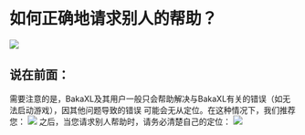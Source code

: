 # 如何正确地请求别人的帮助？
![](https://tcs.teambition.net/storage/31285e4ec3a70c893aed0a26ac71355e94ea?Signature=eyJhbGciOiJIUzI1NiIsInR5cCI6IkpXVCJ9.eyJBcHBJRCI6IjU5Mzc3MGZmODM5NjMyMDAyZTAzNThmMSIsIl9hcHBJZCI6IjU5Mzc3MGZmODM5NjMyMDAyZTAzNThmMSIsIl9vcmdhbml6YXRpb25JZCI6IiIsImV4cCI6MTY1MDc3OTAwOSwiaWF0IjoxNjUwMTc0MjA5LCJyZXNvdXJjZSI6Ii9zdG9yYWdlLzMxMjg1ZTRlYzNhNzBjODkzYWVkMGEyNmFjNzEzNTVlOTRlYSJ9.6l3mVWTrso-D_4o6AwFTgaI40i45sR2l_m28hCjekJ8)

## 说在前面：
需要注意的是，BakaXL及其用户一般只会帮助解决与BakaXL有关的错误（如无法启动游戏），因其他问题导致的错误
可能会无从定位。在这种情况下，我们推荐您：
![](https://tcs.teambition.net/storage/3128047108b254918eeae07ec03ed1e080a0?Signature=eyJhbGciOiJIUzI1NiIsInR5cCI6IkpXVCJ9.eyJBcHBJRCI6IjU5Mzc3MGZmODM5NjMyMDAyZTAzNThmMSIsIl9hcHBJZCI6IjU5Mzc3MGZmODM5NjMyMDAyZTAzNThmMSIsIl9vcmdhbml6YXRpb25JZCI6IiIsImV4cCI6MTY1MDc3OTAwOSwiaWF0IjoxNjUwMTc0MjA5LCJyZXNvdXJjZSI6Ii9zdG9yYWdlLzMxMjgwNDcxMDhiMjU0OTE4ZWVhZTA3ZWMwM2VkMWUwODBhMCJ9.dxkWnKD5ubVrmecaGXPPyQfY9wktspRIx3mnulzJ1iw)
之后，当您请求别人帮助时，请务必清楚自己的定位：
![](https://tcs.teambition.net/storage/312843db4743a9c42e8e94c7108a573603cc?Signature=eyJhbGciOiJIUzI1NiIsInR5cCI6IkpXVCJ9.eyJBcHBJRCI6IjU5Mzc3MGZmODM5NjMyMDAyZTAzNThmMSIsIl9hcHBJZCI6IjU5Mzc3MGZmODM5NjMyMDAyZTAzNThmMSIsIl9vcmdhbml6YXRpb25JZCI6IiIsImV4cCI6MTY1MDc3OTAwOSwiaWF0IjoxNjUwMTc0MjA5LCJyZXNvdXJjZSI6Ii9zdG9yYWdlLzMxMjg0M2RiNDc0M2E5YzQyZThlOTRjNzEwOGE1NzM2MDNjYyJ9.j5fW9jJ_axev6POR6aKvjzg4MHAnyOA10YasCc3AIrE)


